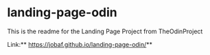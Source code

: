 # landing-page-odin
This is the readme for the Landing Page Project from TheOdinProject

Link:** https://jobaf.github.io/landing-page-odin/**
